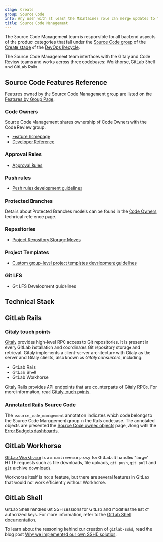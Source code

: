 ```yaml
---
stage: Create
group: Source Code
info: Any user with at least the Maintainer role can merge updates to this content. For details, see https://docs.gitlab.com/development/development_processes/#development-guidelines-review.
title: Source Code Management
---
```


The Source Code Management team is responsible for all backend aspects of the product categories
that fall under the [Source Code group](https://handbook.gitlab.com/handbook/product/categories/#source-code-group)
of the [Create stage](https://handbook.gitlab.com/handbook/product/categories/#create-stage)
of the [DevOps lifecycle](https://handbook.gitlab.com/handbook/product/categories/#devops-stages).

The Source Code Management team interfaces with the Gitaly and Code Review teams and works across three codebases: Workhorse, GitLab Shell and GitLab Rails.

## Source Code Features Reference

Features owned by the Source Code Management group are listed on the
[Features by Group Page](https://handbook.gitlab.com/handbook/product/categories/features/#create-source-code-group).

### Code Owners

Source Code Management shares ownership of Code Owners with the Code Review group.

- [Feature homepage](../../../user/project/codeowners/_index.md)
- [Developer Reference](../../code_owners/_index.md)

### Approval Rules

- [Approval Rules](../../merge_request_concepts/approval_rules.md)

### Push rules

- [Push rules development guidelines](../../push_rules/_index.md)

### Protected Branches

Details about Protected Branches models can be found in the [Code Owners](../../code_owners/_index.md#related-models) technical reference page.

### Repositories

- [Project Repository Storage Moves](../../repository_storage_moves/_index.md)

### Project Templates

- [Custom group-level project templates development guidelines](../../project_templates/_index.md)

### Git LFS

- [Git LFS Development guidelines](../../lfs.md)

## Technical Stack

## GitLab Rails

### Gitaly touch points

[Gitaly](../../../administration/gitaly/_index.md) provides high-level RPC access to Git repositories.
It is present in every GitLab installation and coordinates Git repository storage and retrieval.
Gitaly implements a client-server architecture with Gitaly as the server and Gitaly clients, also
known as _Gitaly consumers_, including:

- GitLab Rails
- GitLab Shell
- GitLab Workhorse

Gitaly Rails provides API endpoints that are counterparts of Gitaly RPCs. For more information, read [Gitaly touch points](gitaly_touch_points.md).

### Annotated Rails Source Code

The `:source_code_management` annotation indicates which code belongs to the Source Code Management
group in the Rails codebase. The annotated objects are presented the [Source Code owned objects](https://gitlab-com.gitlab.io/gl-infra/platform/stage-groups-index/source-code.html) page, along
with the [Error Budgets dashboards](https://dashboards.gitlab.net/d/stage-groups-source_code/stage-groups3a-source-code3a-group-dashboard?orgId=1).

## GitLab Workhorse

[GitLab Workhorse](../../workhorse/_index.md) is a smart reverse proxy for GitLab. It handles "large" HTTP
requests such as file downloads, file uploads, `git push`, `git pull` and `git` archive downloads.

Workhorse itself is not a feature, but there are several features in GitLab
that would not work efficiently without Workhorse.

## GitLab Shell

GitLab Shell handles Git SSH sessions for GitLab and modifies the list of authorized keys.
For more information, refer to the [GitLab Shell documentation](../../gitlab_shell/_index.md).

To learn about the reasoning behind our creation of `gitlab-sshd`, read the blog post
[Why we implemented our own SSHD solution](https://about.gitlab.com/blog/2022/08/17/why-we-have-implemented-our-own-sshd-solution-on-gitlab-sass/).
